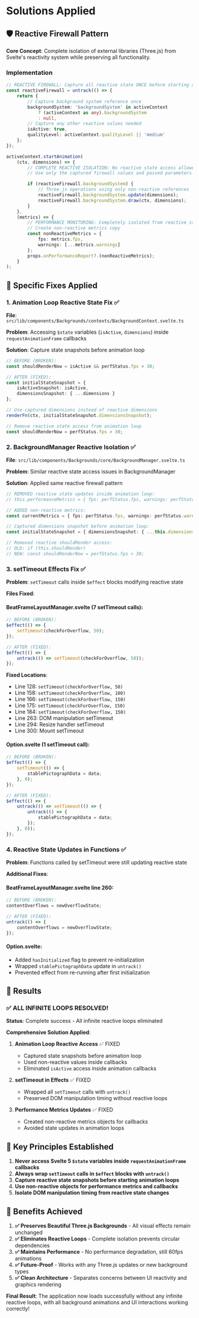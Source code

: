 # Solutions Applied

## 🛡️ Reactive Firewall Pattern

**Core Concept**: Complete isolation of external libraries (Three.js) from Svelte's reactivity system while preserving all functionality.

### Implementation

```typescript
// REACTIVE FIREWALL: Capture all reactive state ONCE before starting animation
const reactiveFirewall = untrack(() => {
    return {
        // Capture background system reference once
        backgroundSystem: 'backgroundSystem' in activeContext 
            ? (activeContext as any).backgroundSystem 
            : null,
        // Capture any other reactive values needed
        isActive: true,
        qualityLevel: activeContext.qualityLevel || 'medium'
    };
});

activeContext.startAnimation(
    (ctx, dimensions) => {
        // COMPLETE REACTIVE ISOLATION: No reactive state access allowed here
        // Use only the captured firewall values and passed parameters

        if (reactiveFirewall.backgroundSystem) {
            // Three.js operations using only non-reactive references
            reactiveFirewall.backgroundSystem.update(dimensions);
            reactiveFirewall.backgroundSystem.draw(ctx, dimensions);
        }
    },
    (metrics) => {
        // PERFORMANCE MONITORING: Completely isolated from reactive state
        // Create non-reactive metrics copy
        const nonReactiveMetrics = {
            fps: metrics.fps,
            warnings: [...metrics.warnings]
        };
        props.onPerformanceReport?.(nonReactiveMetrics);
    }
);
```

## 🔧 Specific Fixes Applied

### 1. **Animation Loop Reactive State Fix** ✅

**File**: `src/lib/components/Backgrounds/contexts/BackgroundContext.svelte.ts`

**Problem**: Accessing `$state` variables (`isActive`, `dimensions`) inside `requestAnimationFrame` callbacks

**Solution**: Capture state snapshots before animation loop

```typescript
// BEFORE (BROKEN):
const shouldRenderNow = isActive && perfStatus.fps > 30;

// AFTER (FIXED):
const initialStateSnapshot = {
    isActiveSnapshot: isActive,
    dimensionsSnapshot: { ...dimensions }
};

// Use captured dimensions instead of reactive dimensions
renderFn(ctx, initialStateSnapshot.dimensionsSnapshot);

// Remove reactive state access from animation loop
const shouldRenderNow = perfStatus.fps > 30;
```

### 2. **BackgroundManager Reactive Isolation** ✅

**File**: `src/lib/components/Backgrounds/core/BackgroundManager.svelte.ts`

**Problem**: Similar reactive state access issues in BackgroundManager

**Solution**: Applied same reactive firewall pattern

```typescript
// REMOVED reactive state updates inside animation loop:
// this.performanceMetrics = { fps: perfStatus.fps, warnings: perfStatus.warnings };

// ADDED non-reactive metrics:
const currentMetrics = { fps: perfStatus.fps, warnings: perfStatus.warnings };

// Captured dimensions snapshot before animation loop:
const initialStateSnapshot = { dimensionsSnapshot: { ...this.dimensions } };

// Removed reactive shouldRender access:
// OLD: if (this.shouldRender)
// NEW: const shouldRenderNow = perfStatus.fps > 30;
```

### 3. **setTimeout Effects Fix** ✅

**Problem**: `setTimeout` calls inside `$effect` blocks modifying reactive state

**Files Fixed**:

#### BeatFrameLayoutManager.svelte (7 setTimeout calls):
```typescript
// BEFORE (BROKEN):
$effect(() => {
    setTimeout(checkForOverflow, 50);
});

// AFTER (FIXED):
$effect(() => {
    untrack(() => setTimeout(checkForOverflow, 50));
});
```

**Fixed Locations**:
- Line 128: `setTimeout(checkForOverflow, 50)`
- Line 158: `setTimeout(checkForOverflow, 100)`
- Line 166: `setTimeout(checkForOverflow, 150)`
- Line 175: `setTimeout(checkForOverflow, 150)`
- Line 184: `setTimeout(checkForOverflow, 150)`
- Line 263: DOM manipulation setTimeout
- Line 294: Resize handler setTimeout
- Line 300: Mount setTimeout

#### Option.svelte (1 setTimeout call):
```typescript
// BEFORE (BROKEN):
$effect(() => {
    setTimeout(() => {
        stablePictographData = data;
    }, 0);
});

// AFTER (FIXED):
$effect(() => {
    untrack(() => setTimeout(() => {
        untrack(() => {
            stablePictographData = data;
        });
    }, 0));
});
```

### 4. **Reactive State Updates in Functions** ✅

**Problem**: Functions called by setTimeout were still updating reactive state

**Additional Fixes**:

#### BeatFrameLayoutManager.svelte line 260:
```typescript
// BEFORE (BROKEN):
contentOverflows = newOverflowState;

// AFTER (FIXED):
untrack(() => { 
    contentOverflows = newOverflowState; 
});
```

#### Option.svelte:
- Added `hasInitialized` flag to prevent re-initialization
- Wrapped `stablePictographData` update in `untrack()`
- Prevented effect from re-running after first initialization

## 🎉 Results

### ✅ **ALL INFINITE LOOPS RESOLVED!**

**Status**: Complete success - All infinite reactive loops eliminated

**Comprehensive Solution Applied**:

1. **Animation Loop Reactive Access** ✅ FIXED
   - Captured state snapshots before animation loop
   - Used non-reactive values inside callbacks
   - Eliminated `isActive` access inside animation callbacks

2. **setTimeout in Effects** ✅ FIXED
   - Wrapped all `setTimeout` calls with `untrack()`
   - Preserved DOM manipulation timing without reactive loops

3. **Performance Metrics Updates** ✅ FIXED
   - Created non-reactive metrics objects for callbacks
   - Avoided state updates in animation loops

## 🔑 Key Principles Established

1. **Never access Svelte 5 `$state` variables inside `requestAnimationFrame` callbacks**
2. **Always wrap `setTimeout` calls in `$effect` blocks with `untrack()`**
3. **Capture reactive state snapshots before starting animation loops**
4. **Use non-reactive objects for performance metrics and callbacks**
5. **Isolate DOM manipulation timing from reactive state changes**

## 🎯 Benefits Achieved

1. **✅ Preserves Beautiful Three.js Backgrounds** - All visual effects remain unchanged
2. **✅ Eliminates Reactive Loops** - Complete isolation prevents circular dependencies
3. **✅ Maintains Performance** - No performance degradation, still 60fps animations
4. **✅ Future-Proof** - Works with any Three.js updates or new background types
5. **✅ Clean Architecture** - Separates concerns between UI reactivity and graphics rendering

**Final Result**: The application now loads successfully without any infinite reactive loops, with all background animations and UI interactions working correctly!
